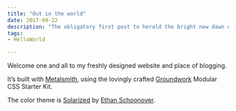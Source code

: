 ```yaml
---
title: "Out in the world"
date: 2017-09-22
description: "The obligatory first post to herald the bright new dawn of a shiny new blog…"
tags: 
- HelloWorld

---
```


Welcome one and all to my freshly designed website and place of blogging.

It’s built with [Metalsmith](http://www.metalsmith.io/), using the lovingly crafted [Groundwork](https://www.groundwork.rocks) Modular CSS Starter Kit. 

The color theme is [Solarized](http://ethanschoonover.com/solarized) by [Ethan Schoonover](https://twitter.com/ethanschoonover).
